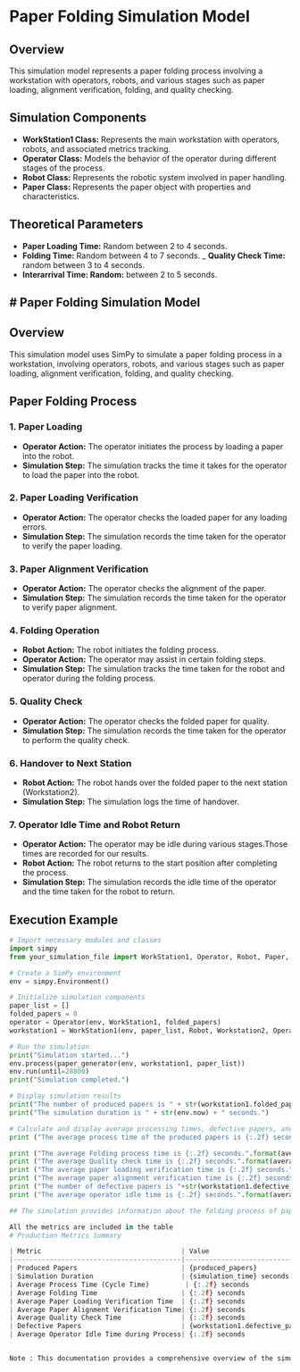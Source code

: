 # Paper Folding Simulation Model

## Overview
This simulation model represents a paper folding process involving a workstation with operators, robots, and various stages such as paper loading, alignment verification, folding, and quality checking.

## Simulation Components
- **WorkStation1 Class:** Represents the main workstation with operators, robots, and associated metrics tracking.
- **Operator Class:** Models the behavior of the operator during different stages of the process.
- **Robot Class:** Represents the robotic system involved in paper handling.
- **Paper Class:** Represents the paper object with properties and characteristics.

## Theoretical Parameters

- **Paper Loading Time:** Random between 2 to 4 seconds.
- **Folding Time:** Random between 4 to 7 seconds.
_ **Quality Check Time:** random between 3 to 4 seconds.
- **Interarrival Time: Random:** between 2 to 5 seconds.

## # Paper Folding Simulation Model

## Overview
This simulation model uses SimPy to simulate a paper folding process in a workstation, involving operators, robots, and various stages such as paper loading, alignment verification, folding, and quality checking.

## Paper Folding Process

### 1. Paper Loading
- **Operator Action:** The operator initiates the process by loading a paper into the robot.
- **Simulation Step:** The simulation tracks the time it takes for the operator to load the paper into the robot.

### 2. Paper Loading Verification
- **Operator Action:** The operator checks the loaded paper for any loading errors.
- **Simulation Step:** The simulation records the time taken for the operator to verify the paper loading.

### 3. Paper Alignment Verification
- **Operator Action:** The operator checks the alignment of the paper.
- **Simulation Step:** The simulation records the time taken for the operator to verify paper alignment.

### 4. Folding Operation
- **Robot Action:** The robot initiates the folding process.
- **Operator Action:** The operator may assist in certain folding steps.
- **Simulation Step:** The simulation tracks the time taken for the robot and operator during the folding process.

### 5. Quality Check
- **Operator Action:** The operator checks the folded paper for quality.
- **Simulation Step:** The simulation records the time taken for the operator to perform the quality check.

### 6. Handover to Next Station
- **Robot Action:** The robot hands over the folded paper to the next station (Workstation2).
- **Simulation Step:** The simulation logs the time of handover.

### 7. Operator Idle Time and Robot Return
- **Operator Action:** The operator may be idle during various stages.Those times are recorded for our results.
- **Robot Action:** The robot returns to the start position after completing the process.
- **Simulation Step:** The simulation records the idle time of the operator and the time taken for the robot to return.

## Execution Example
```python
# Import necessary modules and classes
import simpy
from your_simulation_file import WorkStation1, Operator, Robot, Paper, paper_generator

# Create a SimPy environment
env = simpy.Environment()

# Initialize simulation components
paper_list = []
folded_papers = 0
operator = Operator(env, WorkStation1, folded_papers)
workstation1 = WorkStation1(env, paper_list, Robot, Workstation2, Operator, folded_papers)

# Run the simulation
print("Simulation started...")
env.process(paper_generator(env, workstation1, paper_list))
env.run(until=28800)  
print("Simulation completed.")

# Display simulation results
print("The number of produced papers is " + str(workstation1.folded_papers - 1) + ".")
print("The simulation duration is " + str(env.now) + " seconds.")

# Calculate and display average processing times, defective papers, and generate visualizations
print ("The average process time of the produced papers is {:.2f} seconds.".format(average_process_time))

print ("The average Folding process time is {:.2f} seconds.".format(average_folding1_time))
print ("The average Quality check time is {:.2f} seconds.".format(average_quality_check_time))
print ("The average paper loading verification time is {:.2f} seconds.".format(average_paper_loading_verification_time))
print ("The average paper alignment verification time is {:.2f} seconds.".format(average_paper_alignment_verification_time))
print ("The number of defective papers is "+str(workstation1.defective_papers)+".")
print ("The average operator idle time is {:.2f} seconds.".format(average_operator_idle_time))

## The simulation provides information about the folding process of paper, such as the number of papers produced, average processing times, defective papers, and visualizations for better analysis.

All the metrics are included in the table
# Production Metrics Summary

| Metric                                   | Value                                |
|------------------------------------------|--------------------------------------|
| Produced Papers                          | {produced_papers}                    |
| Simulation Duration                      | {simulation_time} seconds            |
| Average Process Time (Cycle Time)         | {:.2f} seconds                      |
| Average Folding Time                     | {:.2f} seconds                       |
| Average Paper Loading Verification Time  | {:.2f} seconds                       |
| Average Paper Alignment Verification Time| {:.2f} seconds                       |
| Average Quality Check Time               | {:.2f} seconds                       |
| Defective Papers                         | {workstation1.defective_papers}      |
| Average Operator Idle Time during Process| {:.2f} seconds                       |


Note : This documentation provides a comprehensive overview of the simulation model, execution, and key results.All the theortical parameters are editable for the future needs .
